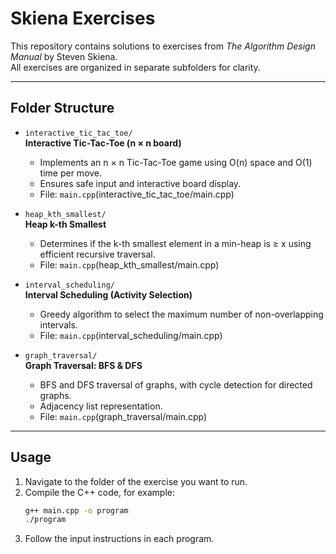 # Skiena Exercises

This repository contains solutions to exercises from *The Algorithm Design Manual* by Steven Skiena.  
All exercises are organized in separate subfolders for clarity.

---

## Folder Structure

- `interactive_tic_tac_toe/`  
  **Interactive Tic-Tac-Toe (n × n board)**  
  - Implements an n × n Tic-Tac-Toe game using O(n) space and O(1) time per move.  
  - Ensures safe input and interactive board display.  
  - File: `main.cpp`(interactive_tic_tac_toe/main.cpp)

- `heap_kth_smallest/`  
  **Heap k-th Smallest**  
  - Determines if the k-th smallest element in a min-heap is ≥ x using efficient recursive traversal.  
  - File: `main.cpp`(heap_kth_smallest/main.cpp)

- `interval_scheduling/`  
  **Interval Scheduling (Activity Selection)**  
  - Greedy algorithm to select the maximum number of non-overlapping intervals.  
  - File: `main.cpp`(interval_scheduling/main.cpp)

- `graph_traversal/`  
  **Graph Traversal: BFS & DFS**  
  - BFS and DFS traversal of graphs, with cycle detection for directed graphs.  
  - Adjacency list representation.  
  - File: `main.cpp`(graph_traversal/main.cpp)

---

## Usage

1. Navigate to the folder of the exercise you want to run.  
2. Compile the C++ code, for example:
   ```bash
   g++ main.cpp -o program
   ./program
3. Follow the input instructions in each program.
